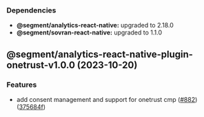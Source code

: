 ### Dependencies

* **@segment/analytics-react-native:** upgraded to 2.18.0
* **@segment/sovran-react-native:** upgraded to 1.1.0

## @segment/analytics-react-native-plugin-onetrust-v1.0.0 (2023-10-20)


### Features

* add consent management and support for onetrust cmp ([#882](https://github.com/segmentio/analytics-react-native/issues/882)) ([375684f](https://github.com/segmentio/analytics-react-native/commit/375684f99ac4324d30c009924ad004098d9feb38))
